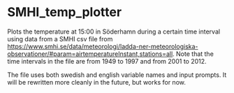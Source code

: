 # SMHI_temp_plotter

Plots the temperature at 15:00 in Söderhamn during a certain time interval using data from a SMHI csv file from https://www.smhi.se/data/meteorologi/ladda-ner-meteorologiska-observationer/#param=airtemperatureInstant,stations=all. Note that the time intervals in the file are from 1949 to 1997 and from 2001 to 2012. 

The file uses both swedish and english variable names and input prompts. It will be rewritten more cleanly in the future, but works for now. 

